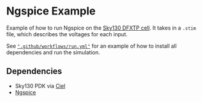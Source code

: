 
# Ngspice Example

Example of how to run Ngspice on the [Sky130 DFXTP cell](https://github.com/fossi-foundation/skywater-pdk-libs-sky130_fd_sc_hd/blob/main/cells/dfxtp/sky130_fd_sc_hd__dfxtp_1.spice). It takes in a `.stim` file, which describes the voltages for each input.

See [`".github/workflows/run.yml"`](https://github.com/sifferman/ngspice_example/blob/main/.github/workflows/run.yml) for an example of how to install all dependencies and run the simulation.

## Dependencies

* Sky130 PDK via [Ciel](https://github.com/fossi-foundation/ciel)
* [Ngspice](https://ngspice.sourceforge.io/)
